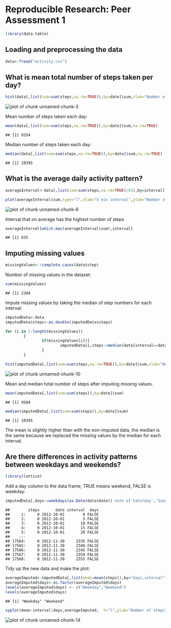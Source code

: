 # Reproducible Research: Peer Assessment 1


```r
library(data.table)
```
## Loading and preprocessing the data

```r
data<-fread("activity.csv")
```



## What is mean total number of steps taken per day?

```r
hist(data[,list(sum=sum(steps,na.rm=TRUE)),by=date]$sum,xlab="Number of steps",main="Number of steps taken each day")
```

![plot of chunk unnamed-chunk-3](figure/unnamed-chunk-3.png) 

Mean number of steps taken each day:

```r
mean(data[,list(sum=sum(steps,na.rm=TRUE)),by=date]$sum,na.rm=TRUE)
```

```
## [1] 9354
```

Median number of steps taken each day:

```r
median(data[,list(sum=sum(steps,na.rm=TRUE)),by=date]$sum,na.rm=TRUE)
```

```
## [1] 10395
```


## What is the average daily activity pattern?

```r
averageInterval<-data[,list(sum=sum(steps,na.rm=TRUE)/61),by=interval]

plot(averageInterval$sum,type="l",xlab="5 min interval",ylab="Number of steps (mean of all days",main="Average number of steps in 5 min interval")
```

![plot of chunk unnamed-chunk-6](figure/unnamed-chunk-6.png) 

Interval that on average has the highest number of steps

```r
averageInterval[which.max(averageInterval$sum),interval]
```

```
## [1] 835
```

## Imputing missing values

```r
missingValues<-!complete.cases(data$step)
```
Number of missing values in the dataset:

```r
sum(missingValues)
```

```
## [1] 2304
```
Impute missing values by taking the median of step numbers for each interval:


```r
imputedData<-data
imputedData$steps<-as.double(imputedData$steps)

for (i in 1:length(missingValues))
        {
                if(missingValues[i]){
                        imputedData[i,steps:=median(data[interval==data[i,interval],steps],na.rm=TRUE)]
                }
        }

hist(imputedData[,list(sum=sum(steps,na.rm=TRUE)),by=date]$sum,xlab="Number of steps",main="Number of steps taken each day")
```

![plot of chunk unnamed-chunk-10](figure/unnamed-chunk-10.png) 

Mean and median total number of steps after imputing missing values.

```r
mean(imputedData[,list(sum=sum(steps)),by=date]$sum)
```

```
## [1] 9504
```

```r
median(imputedData[,list(sum=sum(steps)),by=date]$sum)
```

```
## [1] 10395
```
The mean is slightly higher than with the non-imputed data, the median is the same because we replaced the missing values by the median for each interval.
## Are there differences in activity patterns between weekdays and weekends?

```r
library(lattice)
```
Add a day column to the data frame, TRUE means weekend, FALSE is weekday:

```r
imputedData[,days:=weekdays(as.Date(data$date)) %in% c('Saturday','Sunday')]
```

```
##        steps       date interval  days
##     1:     0 2012-10-01        0 FALSE
##     2:     0 2012-10-01        5 FALSE
##     3:     0 2012-10-01       10 FALSE
##     4:     0 2012-10-01       15 FALSE
##     5:     0 2012-10-01       20 FALSE
##    ---                                
## 17564:     0 2012-11-30     2335 FALSE
## 17565:     0 2012-11-30     2340 FALSE
## 17566:     0 2012-11-30     2345 FALSE
## 17567:     0 2012-11-30     2350 FALSE
## 17568:     0 2012-11-30     2355 FALSE
```

Tidy up the new data and make the plot:

```r
averageImputed<-imputedData[,list(mean=mean(steps)),by="days,interval"]
averageImputed$days<-as.factor(averageImputed$days)
levels(averageImputed$days) <- c("Weekday","Weekend")
levels(averageImputed$days)
```

```
## [1] "Weekday" "Weekend"
```

```r
xyplot(mean~interval|days,averageImputed,  t="l",ylab="Number of steps",xlab="Interval")
```

![plot of chunk unnamed-chunk-14](figure/unnamed-chunk-14.png) 

